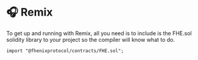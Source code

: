 # 🎧 Remix

To get up and running with Remix, all you need is to include is the FHE.sol solidity library to your project so the compiler will know what to do.

```solidity
import "@fhenixprotocol/contracts/FHE.sol";
```